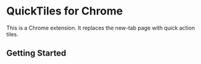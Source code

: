 # QuickTiles for Chrome

This is a Chrome extension. It replaces the new-tab page with quick action tiles.


## Getting Started

